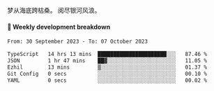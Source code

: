 梦从海底跨枯桑。
阅尽银河风浪。


#### 📝 Weekly development breakdown

<!--START_SECTION:waka-->

```txt
From: 30 September 2023 - To: 07 October 2023

TypeScript   14 hrs 13 mins  ██████████████████████░░░   87.46 %
JSON         1 hr 47 mins    ██▓░░░░░░░░░░░░░░░░░░░░░░   11.05 %
Ezhil        13 mins         ▒░░░░░░░░░░░░░░░░░░░░░░░░   01.37 %
Git Config   0 secs          ░░░░░░░░░░░░░░░░░░░░░░░░░   00.10 %
YAML         0 secs          ░░░░░░░░░░░░░░░░░░░░░░░░░   00.02 %
```

<!--END_SECTION:waka-->



